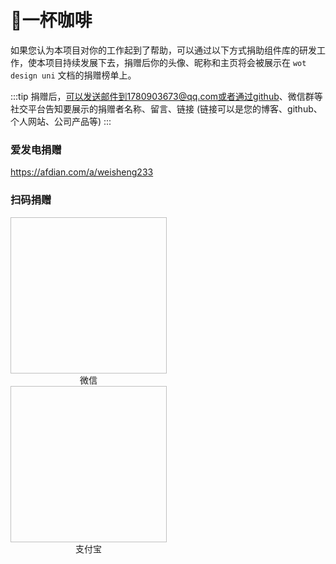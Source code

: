# 🥤一杯咖啡

如果您认为本项目对你的工作起到了帮助，可以通过以下方式捐助组件库的研发工作，使本项目持续发展下去，捐赠后你的头像、昵称和主页将会被展示在 `wot design uni` 文档的捐赠榜单上。

:::tip
捐赠后，可以发送邮件到1780903673@qq.com或者通过github、微信群等社交平台告知要展示的捐赠者名称、留言、链接 (链接可以是您的博客、github、个人网站、公司产品等)
:::



### 爱发电捐赠

<a href="https://afdian.com/a/weisheng233">https://afdian.com/a/weisheng233</a>


### 扫码捐赠


<div style="display: inline-block; margin-right: 120px;">
  <img style="width: 250px; height: 250px;" :src="WxQrcode" />
  <div style="text-align: center;">微信</div>
</div>

<div style="display: inline-block;">
  <img style="width: 250px; height: 250px;" :src="AlipayQrcode" />
  <div style="text-align: center;">支付宝</div>
</div>

<script>
import WxQrcode from '/weixinQrcode.jpg'
import AlipayQrcode from '/alipayQrcode.jpg'

export default {
  data () {
    return {
      WxQrcode,
      AlipayQrcode
    }
  }
}
</script>
